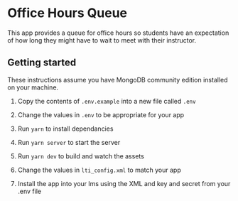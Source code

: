 # Office Hours Queue
This app provides a queue for office hours so students have an expectation of how long they might have to wait to meet with their instructor.

## Getting started
These instructions assume you have MongoDB community edition installed on your machine.

1. Copy the contents of `.env.example` into a new file called `.env`

2. Change the values in `.env` to be appropriate for your app

3. Run `yarn` to install dependancies

4. Run `yarn server` to start the server

5. Run `yarn dev` to build and watch the assets

6. Change the values in `lti_config.xml` to match your app

7. Install the app into your lms using the XML and key and secret from your .env file

